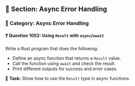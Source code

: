 ## 📘 Section: Async Error Handling
### 🔹 Category: Async Error Handling
#### ❓ Question 1052: Using `Result` with `async`/`await`

Write a Rust program that does the following:

- Define an async function that returns a `Result` value.
- Call the function using `await` and check the result.
- Print different outputs for success and error cases.

🔧 **Task:** Show how to use the `Result` type in async functions.
